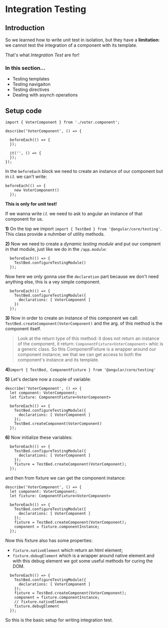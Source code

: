 # Integration Testing

## Introduction

So we learned how to write unit test in isolation, but they have a **limitation**: we cannot test the integration of a component with its template.

That's what _Integration Test_ are for!

### In this section...

- Testing templates
- Testing navigaiton
- Testing directives
- Dealing with asynch operations

## Setup code

```
import { VoterComponent } from './voter.component';

describe('VoterComponent', () => {

  beforeEach(() => {
  });

  it('', () => {
  });
});
```

In the `beforeEach` block we need to create an instance of our component but in _i.t._ we can't write:

```
beforeEach(() => {
    new VoterComponent()
  });
```

**This is only for unit test!**

If we wanna write _i.t._ we need to ask to angular an instance of that component for us.

**1)** On the top we import `import { TestBed } from '@angular/core/testing'`. This class provide a nuhmber of utility methods.

**2)** Now we need to create a _dynamic  testing module_ and put our compnent in that module, just like we do in the `/app.module`:

```
  beforeEach(() => {
    TestBed.configureTestingModule()
  });
```

Now here we only gonna use the `declaretion` part because we don't need anything else, this is a vey simple component.

```
  beforeEach(() => {
    TestBed.configureTestingModule({
      declarations: [ VoterComponent ]
    })
  });
```

**3)** Now in order to create an instance of this component we call: `TestBed.createComponent(VoterComponent)` and the arg. of this method is the component itself.

> Look at the return type of this method: it does not return an instance of the component, it return: `ComponentFixture<VoterComponent>` whic is a generic class. So this ComponentFixture is a wrapper around our component instance; we that we can get access to both the component's instance and its template.

**4)**`import { TestBed, ComponentFixture } from '@angular/core/testing'`

**5)** Let's declare now a couple of variable:

```
describe('VoterComponent', () => {
  let component: VoterComponent;
  let fixture: ComponentFixture<VoterComponent>

  beforeEach(() => {
    TestBed.configureTestingModule({
      declarations: [ VoterComponent ]
    });
    TestBed.createComponent(VoterComponent)
  });
```

**6)** Now initialize these variables:

```
  beforeEach(() => {
    TestBed.configureTestingModule({
      declarations: [ VoterComponent ]
    });
    fixture = TestBed.createComponent(VoterComponent);
  });
```

and then from fixture we can get the component instance:

```
describe('VoterComponent', () => {
  let component: VoterComponent;
  let fixture: ComponentFixture<VoterComponent>

  beforeEach(() => {
    TestBed.configureTestingModule({
      declarations: [ VoterComponent ]
    });
    fixture = TestBed.createComponent(VoterComponent);
    component = fixture.componentInstance;
  });
```

Now this fixture also has some properties: 

- `fixture.nativeElement` which return an html element;
- `fixture.debugElement`  which is a wrapper around native element and with this debug element we got some useful methods for curing the DOM.

```
  beforeEach(() => {
    TestBed.configureTestingModule({
      declarations: [ VoterComponent ]
    });
    fixture = TestBed.createComponent(VoterComponent);
    component = fixture.componentInstance;
    // fixture.nativeElement
    fixture.debugElement
  });
```

So this is the basic setup for writing integration test.









